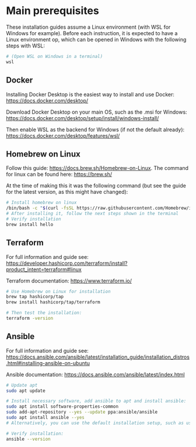 # Main prerequisites
These installation guides assume a Linux environment (with WSL for Windows for example). Before each instruction, it is expected to have a Linux environment op, which can be opened in Windows with the following steps with WSL:
```sh
# (Open WSL on Windows in a terminal)
wsl 
```

## Docker 
Installing Docker Desktop is the easiest way to install and use Docker: https://docs.docker.com/desktop/

Download Docker Desktop on your main OS, such as the .msi for Windows: https://docs.docker.com/desktop/setup/install/windows-install/

Then enable WSL as the backend for Windows (if not the default already): https://docs.docker.com/desktop/features/wsl/


## Homebrew on Linux
Follow this guide: https://docs.brew.sh/Homebrew-on-Linux. The command for linux can be found here: https://brew.sh/

At the time of making this it was the following command (but see the guide for the latest version, as this might have changed):
```sh
# Install homebrew on linux
/bin/bash -c "$(curl -fsSL https://raw.githubusercontent.com/Homebrew/install/HEAD/install.sh)"
# After installing it, follow the next steps shown in the terminal
# Verify installation 
brew install hello
```

## Terraform
For full information and guide see: https://developer.hashicorp.com/terraform/install?product_intent=terraform#linux 

Terraform documentation: https://www.terraform.io/

```sh
# Use Homebrew on Linux for installation
brew tap hashicorp/tap
brew install hashicorp/tap/terraform

# Then test the installation:
terraform -version
``` 

## Ansible
For full information and guide see: https://docs.ansible.com/ansible/latest/installation_guide/installation_distros.html#installing-ansible-on-ubuntu 

Ansible documentation: https://docs.ansible.com/ansible/latest/index.html

```sh
# Update apt
sudo apt update

# Install necessary software, add ansible to apt and install ansible:
sudo apt install software-properties-common
sudo add-apt-repository --yes --update ppa:ansible/ansible
sudo apt install ansible --yes
# Alternatively, you can use the default installation setup, such as using pip or pipx: https://docs.ansible.com/ansible/latest/installation_guide/intro_installation.html

# Verify installation:
ansible --version
```